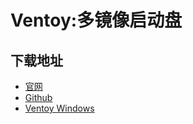 # Ventoy:多镜像启动盘
## 下载地址
- [官网](https://www.ventoy.net/cn/)
- [Github](https://github.com/ventoy/Ventoy)
- [Ventoy Windows](https://github.com/ventoy/Ventoy/releases/download/v1.1.00/ventoy-1.1.00-windows.zip)